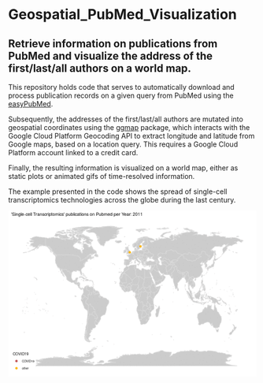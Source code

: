 # Geospatial_PubMed_Visualization
## Retrieve information on publications from PubMed and visualize the address of the first/last/all authors on a world map.

This repository holds code that serves to automatically download and process publication records on a given query from PubMed using the [easyPubMed](https://cran.r-project.org/web/packages/easyPubMed/vignettes/getting_started_with_easyPubMed.html).

Subsequently, the addresses of the first/last/all authors are mutated into geospatial coordinates using the [ggmap](https://journal.r-project.org/archive/2013-1/kahle-wickham.pdf) package, which interacts with the Google Cloud Platform Geocoding API to extract longitude and latitude from Google maps, based on a location query. This requires a Google Cloud Platform account linked to a credit card.

Finally, the resulting information is visualized on a world map, either as static plots or animated gifs of time-resolved information.

The example presented in the code shows the spread of single-cell transcriptomics technologies across the globe during the last century.

![Animated map of scRNAseq publications over time](Animated_map_scRNAseqPublications_jss_220403.gif)